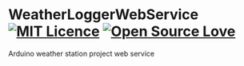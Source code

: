 # WeatherLoggerWebService [![MIT Licence](https://badges.frapsoft.com/os/mit/mit.svg?v=103)](https://opensource.org/licenses/mit-license.php) [![Open Source Love](https://badges.frapsoft.com/os/v3/open-source.svg?v=102)](https://github.com/ellerbrock/open-source-badge/)
Arduino weather station project web service
